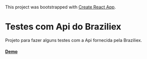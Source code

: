 This project was bootstrapped with [Create React App](https://github.com/facebookincubator/create-react-app).

# Testes com Api do Braziliex

Projeto para fazer alguns testes com a Api fornecida pela Braziliex.

#### [Demo](https://ericluciano.com/brz)
